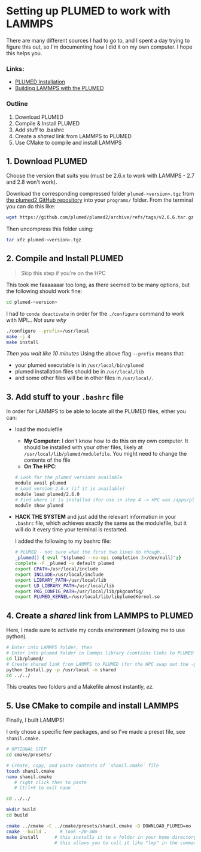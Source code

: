 # Setting up PLUMED to work with LAMMPS

There are many different sources I had to go to, and I spent a day trying to figure this out, so I'm documenting how I did it on my own computer. I hope this helps you.

### Links:

- [PLUMED Installation](https://www.plumed.org/doc-v2.8/user-doc/html/_installation.html#installingonacluster)
- [Building LAMMPS with the PLUMED](https://docs.lammps.org/Build_extras.html#plumed)


### Outline

1. Download PLUMED
2. Compile & Install PLUMED
3. Add stuff to .bashrc
4. Create a _shared_ link from LAMMPS to PLUMED
5. Use CMake to compile and install LAMMPS

## 1. Download PLUMED

Choose the version that suits you (must be 2.6.x to work with LAMMPS - 2.7 and 2.8 won't work).

Download the corresponding compressed folder `plumed-<version>.tgz` from [the plumed2 GitHub repository](https://github.com/plumed/plumed2/releases) into your `programs/` folder. From the terminal you can do this like:

```bash
wget https://github.com/plumed/plumed2/archive/refs/tags/v2.6.6.tar.gz
```

Then uncompress this folder using:

```bash
tar xfz plumed-<version>.tgz
```

## 2. Compile and Install PLUMED

> Skip this step if you're on the HPC

This took me faaaaaaar too long, as there seemed to be many options, but the following should work fine:

```bash
cd plumed-<version>
```
I had to `conda deactivate` in order for the `./configure` command to work with MPI... _Not sure why_
```bash
./configure --prefix=/usr/local
make -j 4
make install
```

_Then you wait like 10 minutes_ Using the above flag `--prefix` means that:

- your plumed executable is in `/usr/local/bin/plumed`
- plumed installation files should be in `/usr/local/lib` 
- and some other files will be in other files in `/usr/local/`. 

## 3. Add stuff to your `.bashrc` file

In order for LAMMPS to be able to locate all the PLUMED files, either you can:

- load the modulefile
    
    - **My Computer**: I don't know how to do this on my own computer. It should be installed with your other files, likely at `/usr/local/lib/plumed/modulefile`. You might need to change the contents of the file
    - **On The HPC**:
    
    ```bash
    # Look for the plumed versions available
    module avail plumed
    # Load version 2.6.x (if it is available)
    module load plumed/2.6.0
    # Find where it is installed (for use in step 4 -> HPC was /apps/plumed/2.6.0/)
    module show plumed
    ```

- **HACK THE SYSTEM** and just add the relevant information in your `.bashrc` file, which achieves exactly the same as the modulefile, but it will do it every time your terminal is restarted.

    I added the following to my bashrc file:

    ```bash
    # PLUMED - not sure what the first two lines do though...
    _plumed() { eval "$(plumed --no-mpi completion 2>/dev/null)";}
    complete -F _plumed -o default plumed
    export CPATH=/usr/local/include
    export INCLUDE=/usr/local/include
    export LIBRARY_PATH=/usr/local/lib
    export LD_LIBRARY_PATH=/usr/local/lib
    export PKG_CONFIG_PATH=/usr/local/lib/pkgconfig/
    export PLUMED_KERNEL=/usr/local/lib/libplumedKernel.so
    ```

## 4. Create a _shared_ link from LAMMPS to PLUMED

Here, I made sure to activate my conda environment (allowing me to use python).

```bash
# Enter into LAMMPS folder, then
# Enter into plumed folder in lammps library (contains links to PLUMED library)
cd lib/plumed/
# Create shared link from LAMMPS to PLUMED (for the HPC swap out the -p flag value to "/apps/plumed/2.6.0/")
python Install.py -p /usr/local -m shared
cd ../../
```

This creates two folders and a Makefile almost instantly, *ez.*

## 5. Use CMake to compile and install LAMMPS

Finally, I built LAMMPS! 

I only chose a specific few packages, and so I've made a preset file, see `shanil.cmake`.

```bash
# OPTIONAL STEP
cd cmake/presets/

# Create, copy, and paste contents of `shanil.cmake` file
touch shanil.cmake
nano shanil.cmake 
   # right click then to paste
   # Ctrl+X to exit nano

cd ../../
```

```bash
mkdir build
cd build

cmake ../cmake -C ../cmake/presets/shanil.cmake -D DOWNLOAD_PLUMED=no -D PLUMED_MODE=shared
cmake --build .		# took ~20-30m
make install      # this installs it to a folder in your home directory, i.e. ~/.local/bin/lmp
                  # this allows you to call it like "lmp" in the command line
```
